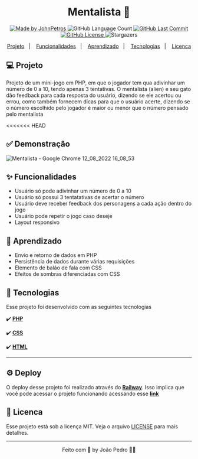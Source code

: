 <h1 align="center">
  Mentalista 🔮
</h1>

<div align="center">
   <a href="https://github.com/JohnPetros">
      <img alt="Made by JohnPetros" src="https://img.shields.io/badge/made%20by-JohnPetros-blueviolet">
   </a>
   <img alt="GitHub Language Count" src="https://img.shields.io/github/languages/count/JohnPetros/brazil-national-team-2022">
   <a href="https://github.com/JohnPetros/brazil-national-team-2022/commits/main">
      <img alt="GitHub Last Commit" src="https://img.shields.io/github/last-commit/JohnPetros/brazil-national-team-2022">
   </a>
  </a>
   </a>
   <a href="https://github.com/JohnPetros/brazil-national-team-2022/blob/main/LICENSE.md">
      <img alt="GitHub License" src="https://img.shields.io/github/license/JohnPetros/brazil-national-team-2022">
   </a>
    <img alt="Stargazers" src="https://img.shields.io/github/stars/JohnPetros/brazil-national-team-2022?style=social">
</div>

<p align="center">
  <a href="#-projeto">Projeto</a>&nbsp;&nbsp;&nbsp;|&nbsp;&nbsp;&nbsp;
  <a href="#-funcionalidades">Funcionalidades</a>&nbsp;&nbsp;&nbsp;|&nbsp;&nbsp;&nbsp;
  <a href="#-aprendizado">Aprendizado</a>&nbsp;&nbsp;&nbsp;|&nbsp;&nbsp;&nbsp;
  <a href="#-tecnologias">Tecnologias</a>&nbsp;&nbsp;&nbsp;|&nbsp;&nbsp;&nbsp;
  <a href="#-licenca">Licenca</a>
</p>

## 💻 Projeto

Projeto de um mini-jogo em PHP, em que o jogador tem qua adivinhar um número de 0 a 10, tendo apenas 3 tentativas. O mentalista (alien) e seu gato dão feedback para cada resposta do usuário, dizendo se ele acertou ou errou, como também fornecem dicas para que o usuário acerte, dizendo se o número escolhido pelo jogador é maior ou menor que o número pensado pelo mentalista

<<<<<<< HEAD
## ✅ Demonstração
![Mentalista - Google Chrome 12_08_2022 16_08_53](https://user-images.githubusercontent.com/93893533/184433131-1b38ad76-1587-4f7f-9610-7054e69c859a.png)


## ✨ Funcionalidades
- Usuário só pode adivinhar um número de 0 a 10
- Usuário só possui 3 tentatativas de acertar o número
- Usuário deve receber feedback dos personagens a cada ação dentro do jogo
- Usuário pode repetir o jogo caso deseje
- Layout responsivo

## 📖 Aprendizado
- Envio e retorno de dados em PHP
- Persistência de dados durante várias requisições
- Elemento de balão de fala com CSS 
- Efeitos de sombras diferenciadas com CSS

## 🚀 Tecnologias
Esse projeto foi desenvolvido com as seguintes tecnologias

✔️ **[PHP](https://www.php.net/)**

✔️ **[CSS](https://developer.mozilla.org/pt-BR/docs/Web/CSS)**

✔️ **[HTML](https://developer.mozilla.org/pt-BR/docs/Web/HTML)**

---

## ⚙️ Deploy

O deploy desse projeto foi realizado através do **[Railway](https://www.infinityfree.net/)**. Isso implica que você pode acessar o projeto funcionando acessando esse **[link](https://johnpetros.github.io/super-trunfo-clash-royale/)**

## 📝 Licenca

Esse projeto está sob a licença MIT. Veja o arquivo [LICENSE](LICENSE) para mais detalhes.

---

<p align="center">
   Feito com 💜 by João Pedro 👋🏻
</p>

